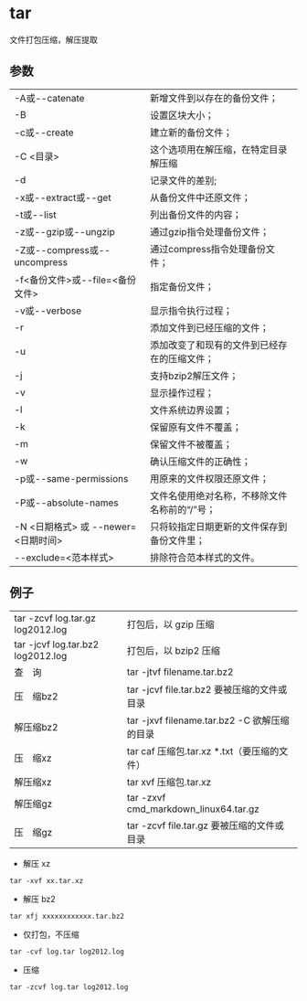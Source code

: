 # tar

文件打包压缩，解压提取

## 参数

|   |   |
|---|---|
|-A或--catenate|新增文件到以存在的备份文件；|
|-B|设置区块大小；|
|-c或--create|建立新的备份文件；|
|-C <目录>|这个选项用在解压缩，在特定目录解压缩|
|-d|记录文件的差别;|
|-x或--extract或--get|从备份文件中还原文件；|
|-t或--list|列出备份文件的内容；|
|-z或--gzip或--ungzip|通过gzip指令处理备份文件；|
|-Z或--compress或--uncompress|通过compress指令处理备份文件；|
|-f<备份文件>或--file=<备份文件>|指定备份文件；|
|-v或--verbose|显示指令执行过程；|
|-r|添加文件到已经压缩的文件；|
|-u|添加改变了和现有的文件到已经存在的压缩文件；|
|-j|支持bzip2解压文件；|
|-v|显示操作过程；|
|-l|文件系统边界设置；|
|-k|保留原有文件不覆盖；|
|-m|保留文件不被覆盖；|
|-w|确认压缩文件的正确性；|
|-p或--same-permissions|用原来的文件权限还原文件；|
|-P或--absolute-names|文件名使用绝对名称，不移除文件名称前的“/”号；|
|-N <日期格式> 或 --newer=<日期时间>|只将较指定日期更新的文件保存到备份文件里；|
|--exclude=<范本样式>|排除符合范本样式的文件。|

## 例子

|   |   |
|---|---|
|tar -zcvf log.tar.gz log2012.log|打包后，以 gzip 压缩|
|tar -jcvf log.tar.bz2 log2012.log|打包后，以 bzip2 压缩|
|查　询|tar -jtvf filename.tar.bz2|
|压　缩bz2|tar -jcvf file.tar.bz2 要被压缩的文件或目录|
|解压缩bz2|tar -jxvf filename.tar.bz2 -C 欲解压缩的目录|
|压　缩xz|tar caf 压缩包.tar.xz \*.txt（要压缩的文件）|
|解压缩xz|tar xvf 压缩包.tar.xz|
|解压缩gz|tar -zxvf cmd_markdown_linux64.tar.gz|
|压　缩gz|tar -zcvf file.tar.gz 要被压缩的文件或目录|

- 解压 xz
```shell
tar -xvf xx.tar.xz
```

- 解压 bz2
```shll
tar xfj xxxxxxxxxxxx.tar.bz2
```

- 仅打包，不压缩
```shell
tar -cvf log.tar log2012.log
```

- 压缩
```shell
tar -zcvf log.tar log2012.log
```
